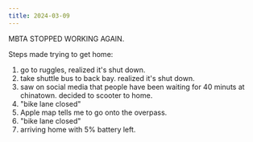 ```yaml
---
title: 2024-03-09
---
```


MBTA STOPPED WORKING AGAIN.

Steps made trying to get home:
1. go to ruggles, realized it's shut down.
2. take shuttle bus to back bay. realized it's shut down.
3. saw on social media that people have been waiting for 40 minuts at chinatown. decided to scooter to home.
4. "bike lane closed"
5. Apple map tells me to go onto the overpass.
6. "bike lane closed"
7. arriving home with 5% battery left.